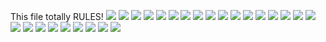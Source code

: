 This file totally RULES!
![](ALOMACHART.png)
![](../School_plots/ORANGE/APOPKA_.png)
![](../School_plots/ORANGE/CHANCERYCH.png)
![](../School_plots/ORANGE/COLONIAL_.png)
![](../School_plots/ORANGE/CORNERSTON.png)
![](../School_plots/ORANGE/CYPRESS_CR.png)
![](../School_plots/ORANGE/DR_PHILLIP.png)
![](../School_plots/ORANGE/EAST_RIVER.png)
![](../School_plots/ORANGE/EDGEWATER_.png)
![](../School_plots/ORANGE/FREEDOM_.png)
![](../School_plots/ORANGE/JONES_.png)
![](../School_plots/ORANGE/LAKE_NONA_.png)
![](../School_plots/ORANGE/MAYNARD_EV.png)
![](../School_plots/ORANGE/OAK_RIDGE_.png)
![](../School_plots/ORANGE/OCOEE_.png)
![](../School_plots/ORANGE/OLYMPIA_.png)
![](../School_plots/ORANGE/ORLANDO_SC.png)
![](../School_plots/ORANGE/SHEELERCHA.png)
![](../School_plots/ORANGE/TIMBER_CRE.png)
![](../School_plots/ORANGE/UNIVERSITY.png)
![](../School_plots/ORANGE/WEKIVA_.png)
![](../School_plots/ORANGE/WEST_ORANG.png)
![](../School_plots/ORANGE/WILLIAM_R_.png)
![](../School_plots/ORANGE/WINDERMERE.png)
![](../School_plots/ORANGE/WINTER_PAR.png)
![](../School_plots/ORANGE/WORKFORCE_.png)
